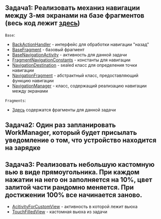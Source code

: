 ## Задача1: Реализовать механиз навигации между 3-мя экранами на базе фрагментов (весь код лежит [здесь](https://github.com/ProgramNotWorking/AndroidHW/tree/master/app/src/main/java/com/example/androidhw/task1))
`Base`:
* [BackActionHandler](https://github.com/ProgramNotWorking/AndroidHW/blob/master/app/src/main/java/com/example/androidhw/task1/base/BackActionHandler.kt) - интерфейс для обработки навигации "назад"
* [BaseFragment](https://github.com/ProgramNotWorking/AndroidHW/blob/master/app/src/main/java/com/example/androidhw/task1/base/BaseFragment.kt) - базовый фрагмент
* [BaseNavigationActivity](https://github.com/ProgramNotWorking/AndroidHW/blob/master/app/src/main/java/com/example/androidhw/task1/base/BaseFragment.kt) - активность для данной задачи
* [FragmentNavigationConstants](https://github.com/ProgramNotWorking/AndroidHW/blob/master/app/src/main/java/com/example/androidhw/task1/base/FragmentNavigationConstants.kt) - константы для навигации
* [NavigationDestination](https://github.com/ProgramNotWorking/AndroidHW/blob/master/app/src/main/java/com/example/androidhw/task1/base/NavigationDestination.kt) - sealed класс для определения точки навигации
* [NavigationFragment](https://github.com/ProgramNotWorking/AndroidHW/blob/master/app/src/main/java/com/example/androidhw/task1/base/NavigationFragment.kt) - абстрактный класс, предоставляющий функцию навигации
* [NavigationManager](https://github.com/ProgramNotWorking/AndroidHW/blob/master/app/src/main/java/com/example/androidhw/task1/base/NavigationManager.kt) - класс, содержащий реализацию навигации между экранами

`Fragments`:
* [Здесь](https://github.com/ProgramNotWorking/AndroidHW/tree/master/app/src/main/java/com/example/androidhw/task1/fragments) содержатся фрагменты для данной задачи

## Задача2: Один раз запланировать WorkManager, который будет присылать уведомление о том, что устройство находится на зарядке

## Задача3: Реализовать небольшую кастомную вью в виде прямоугольника. При каждом нажатии на него он заполняется на 10%, цвет залитой части рандомно меняется. При достижении 100% все начинается заново.
* [AcitivityForCustomView](https://github.com/ProgramNotWorking/AndroidHW/blob/master/app/src/main/java/com/example/androidhw/task3/ActivityForCustomView.kt) - активность в которой лежит вьюха
* [TouchFilledView](https://github.com/ProgramNotWorking/AndroidHW/blob/master/app/src/main/java/com/example/androidhw/task3/TouchFilledView.kt) - кастомная вьюха из задачи
